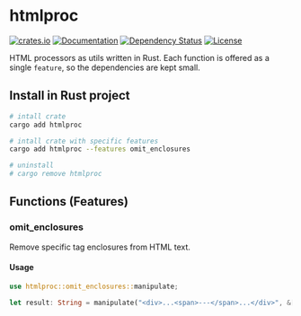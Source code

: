 # htmlproc

[![crates.io](https://img.shields.io/crates/v/htmlproc?label=latest)](https://crates.io/crates/htmlproc)
[![Documentation](https://docs.rs/htmlproc/badge.svg?version=latest)](https://docs.rs/htmlproc/latest)
[![Dependency Status](https://deps.rs/crate/htmlproc/latest/status.svg)](https://deps.rs/crate/htmlproc/latest)
[![License](https://img.shields.io/github/license/nabbisen/htmlproc-rs)](https://github.com/nabbisen/htmlproc-rs/blob/main/LICENSE)

HTML processors as utils written in Rust.
Each function is offered as a single `feature`, so the dependencies are kept small.

## Install in Rust project

```sh
# intall crate
cargo add htmlproc

# intall crate with specific features
cargo add htmlproc --features omit_enclosures

# uninstall
# cargo remove htmlproc
```

## Functions (Features)

### omit_enclosures

Remove specific tag enclosures from HTML text.

#### Usage

```rust
use htmlproc::omit_enclosures::manipulate;

let result: String = manipulate("<div>...<span>---</span>...</div>", &["span"]);
```
